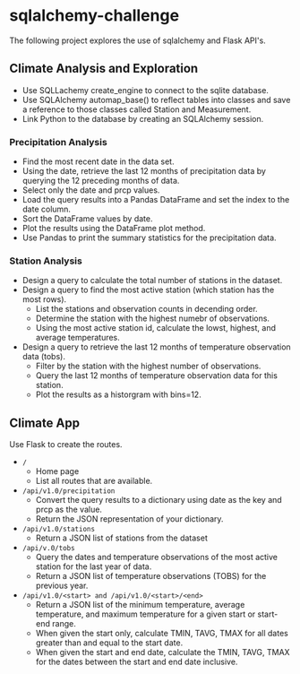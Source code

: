 # sqlalchemy-challenge
The following project explores the use of sqlalchemy and Flask API's.

## Climate Analysis and Exploration
* Use SQLLachemy create_engine to connect to the sqlite database.
* Use SQLAlchemy automap_base() to reflect tables into classes and save a reference to those classes called Station and Measurement.
* Link Python to the database by creating an SQLAlchemy session.

### Precipitation Analysis
* Find the most recent date in the data set.
* Using the date, retrieve the last 12 months of precipitation data by querying the 12 preceding months of data.  
* Select only the date and prcp values.
* Load the query results into a Pandas DataFrame and set the index to the date column.
* Sort the DataFrame values by date.
* Plot the results using the DataFrame plot method.
* Use Pandas to print the summary statistics for the precipitation data.

### Station Analysis
* Design a query to calculate the total number of stations in the dataset.
* Design a query to find the most active station (which station has the most rows).
    * List the stations and observation counts in decending order.
    * Determine the station with the highest numebr of observations.
    * Using the most active station id, calculate the lowst, highest, and average temperatures.
* Design a query to retrieve the last 12 months of temperature observation data (tobs).
    * Filter by the station with the highest number of observations.
    * Query the last 12 months of temperature observation data for this station.
    * Plot the results as a historgram with bins=12.

## Climate App
Use Flask to create the routes.
* `/`
    * Home page
    * List all routes that are available.
* `/api/v1.0/precipitation`
    * Convert the query results to a dictionary using date as the key and prcp as the value.
    * Return the JSON representation of your dictionary.
* `/api/v1.0/stations`
    * Return a JSON list of stations from the dataset
* `/api/v.0/tobs`
    * Query the dates and temperature observations of the most active station for the last year of data.  
    * Return a JSON list of temperature observations (TOBS) for the previous year.
* `/api/v1.0/<start> and /api/v1.0/<start>/<end>`
    * Return a JSON list of the minimum temperature, average temperature, and maximum temperature for a given start or start-end range.
    * When given the start only, calculate TMIN, TAVG, TMAX for all dates greater than and equal to the start date.
    * When given the start and end date, calculate the TMIN, TAVG, TMAX for the dates between the start and end date inclusive.
